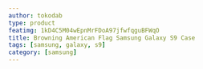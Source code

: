 ```yaml
---
author: tokodab
type: product
featimg: 1kD4C5M04wEpnMrFDoA97jfwfqguBFWqO
title: Browning American Flag Samsung Galaxy S9 Case
tags: [samsung, galaxy, s9]
category: [samsung]
---
```

